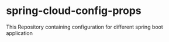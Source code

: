 # spring-cloud-config-props
This Repository containing configuration for different spring boot application

